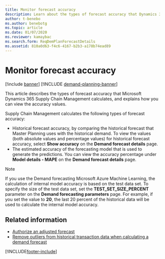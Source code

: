 ```yaml
---
title: Monitor forecast accuracy
description: Learn about the types of forecast accuracy that Dynamics 365 Supply Chain Management calculates, and explains how you can view the accuracy values.
author: t-benebo
ms.author: benebotg
ms.topic: article
ms.date: 01/07/2020
ms.reviewer: kamaybac
ms.search.form: ReqDemPlanForecastDetails
ms.assetid: 810a0d63-f4c6-4167-b2b3-a178b74ead89
---
```


# Monitor forecast accuracy

[!include [banner](../includes/banner.md)]
[!INCLUDE [demand-planning-banner](../includes/demand-planning-banner.md)]

This article describes the types of forecast accuracy that Microsoft Dynamics 365 Supply Chain Management calculates, and explains how you can view the accuracy values.

Supply Chain Management calculates the following types of forecast accuracy:

- Historical forecast accuracy, by comparing the historical forecast that Master Planning uses with the historical demand. To view the values (both absolute values and percentage values) for historical forecast accuracy, select **Show accuracy** on the **Demand forecast details** page.
- The estimated accuracy of the forecasting model that is used to generate the predictions. You can view the accuracy percentage under **Model details - MAPE** on the **Demand forecast details** page.

> [!NOTE]
> If you use the Demand forecasting Microsoft Azure Machine Learning, the calculation of internal model accuracy is based on the test data set. To specify the size of the test data set, set the **TEST\_SET\_SIZE\_PERCENT** parameter on the **Demand forecasting parameters** page. For example, if you set the value to **20**, the last 20 percent of the historical data will be used to calculate the internal model accuracy.

## Related information

- [Authorize an adjusted forecast](authorize-adjusted-forecast.md)
- [Remove outliers from historical transaction data when calculating a demand forecast](remove-historical-outliers-calculating-demand-forecast.md)

[!INCLUDE[footer-include](../../includes/footer-banner.md)]
